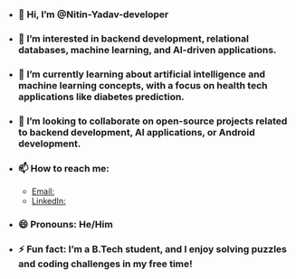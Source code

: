 - ### 👋 Hi, I’m @Nitin-Yadav-developer
- ### 👀 I’m interested in backend development, relational databases, machine learning, and AI-driven applications.
- ### 🌱 I’m currently learning about artificial intelligence and machine learning concepts, with a focus on health tech applications like diabetes prediction.
- ### 💞️ I’m looking to collaborate on open-source projects related to backend development, AI applications, or Android development.
- ### 📫 How to reach me:
    - [Email:]( ny172418@gmail.com)
    - [LinkedIn:]( http://www.linkedin.com/in/nitinyadav-dev)
- ### 😄 Pronouns: He/Him
- ### ⚡ Fun fact: I’m a B.Tech student, and I enjoy solving puzzles and coding challenges in my free time!


<!---
Nitin-Yadav-developer/Nitin-Yadav-developer is a ✨ special ✨ repository because its `README.md` (this file) appears on your GitHub profile.
You can click the Preview link to take a look at your changes.
--->
